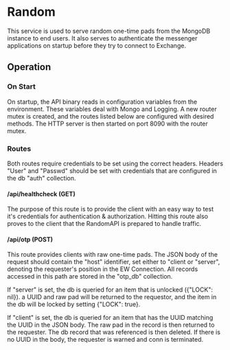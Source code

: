 # Random
This service is used to serve random one-time pads from the MongoDB instance 
to end users. It also serves to authenticate the messenger applications on 
startup before they try to connect to Exchange. 

## Operation
### On Start
On startup, the API binary reads in configuration variables from the 
environment. These variables deal with Mongo and Logging. A new router mutex 
is created, and the routes listed below are configured with desired methods. 
The HTTP server is then started on port 8090 with the router mutex. 

### Routes
Both routes require credentials to be set using the correct headers.
Headers "User" and "Passwd" should be set with credentials that are 
configured in the db "auth" collection. 

#### /api/healthcheck (GET)
The purpose of this route is to provide the client with an easy way to test 
it's credentials for authentication & authorization. Hitting this route also
proves to the client that the RandomAPI is prepared to handle traffic.

#### /api/otp (POST)
This route provides clients with raw one-time pads. The JSON body of the
request should contain the "host" identifier, set either to "client or 
"server", denoting the requester's position in the EW Connection. All 
records accessed in this path are stored in the "otp_db" collection.

If "server" is set, the db is queried for an item that is unlocked 
({"LOCK": nil}). a UUID and raw pad will be returned to the requestor, and 
the item in the db will be locked by setting {"LOCK": true}.

If "client" is set, the db is queried for an item that has the UUID matching
the UUID in the JSON body. The raw pad in the record is then returned to the 
requester. The db record that was referenced is then deleted. If there is no 
UUID in the body, the requester is warned and conn is terminated. 
